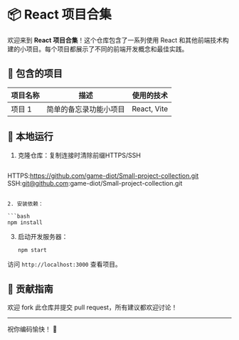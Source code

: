 # 📦 React 项目合集

欢迎来到 **React 项目合集**！这个仓库包含了一系列使用 React 和其他前端技术构建的小项目。每个项目都展示了不同的前端开发概念和最佳实践。

## 🚀 包含的项目

| 项目名称 | 描述         | 使用的技术                         |
| ---- | ---------- | ----------------------------- |
| 项目 1 | 简单的备忘录功能小项目 | React, Vite    |

## 📝 本地运行

1. 克隆仓库：复制连接时清除前缀HTTPS/SSH

   ```bash
HTTPS:https://github.com/game-diot/Small-project-collection.git
SSH:git@github.com:game-diot/Small-project-collection.git
   ```

2. 安装依赖：

   ```bash
   npm install
   ```

3. 启动开发服务器：

   ```bash
   npm start
   ```

访问 `http://localhost:3000` 查看项目。

## 🌟 贡献指南

欢迎 fork 此仓库并提交 pull request，所有建议都欢迎讨论！


---

祝你编码愉快！ 🎉
